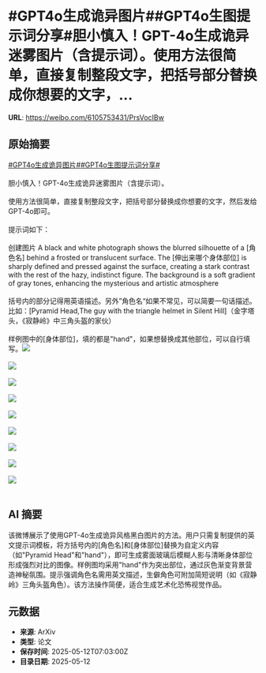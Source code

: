 # #GPT4o生成诡异图片##GPT4o生图提示词分享#胆小慎入！GPT-4o生成诡异迷雾图片（含提示词）。使用方法很简单，直接复制整段文字，把括号部分替换成你想要的文字，...

**URL**: https://weibo.com/6105753431/PrsVocIBw

## 原始摘要

<a href="https://m.weibo.cn/search?containerid=231522type%3D1%26t%3D10%26q%3D%23GPT4o%E7%94%9F%E6%88%90%E8%AF%A1%E5%BC%82%E5%9B%BE%E7%89%87%23&amp;extparam=%23GPT4o%E7%94%9F%E6%88%90%E8%AF%A1%E5%BC%82%E5%9B%BE%E7%89%87%23" data-hide=""><span class="surl-text">#GPT4o生成诡异图片#</span></a><a href="https://m.weibo.cn/search?containerid=231522type%3D1%26t%3D10%26q%3D%23GPT4o%E7%94%9F%E5%9B%BE%E6%8F%90%E7%A4%BA%E8%AF%8D%E5%88%86%E4%BA%AB%23&amp;extparam=%23GPT4o%E7%94%9F%E5%9B%BE%E6%8F%90%E7%A4%BA%E8%AF%8D%E5%88%86%E4%BA%AB%23" data-hide=""><span class="surl-text">#GPT4o生图提示词分享#</span></a><br><br>胆小慎入！GPT-4o生成诡异迷雾图片（含提示词）。<br><br>使用方法很简单，直接复制整段文字，把括号部分替换成你想要的文字，然后发给GPT-4o即可。<br><br>提示词如下：<br><br>创建图片 A black and white photograph shows the blurred silhouette of a [角色名] behind a frosted or translucent surface. The [伸出来哪个身体部位] is sharply defined and pressed against the surface, creating a stark contrast with the rest of the hazy, indistinct figure. The background is a soft gradient of gray tones, enhancing the mysterious and artistic atmosphere<br><br>括号内的部分记得用英语描述。另外”角色名“如果不常见，可以简要一句话描述。比如：[Pyramid Head,The guy with the triangle helmet in Silent Hill]（金字塔头，《寂静岭》中三角头盔的家伙）<br><br>样例图中的[身体部位]，填的都是"hand"，如果想替换成其他部位，可以自行填写。<img style="" src="https://tvax1.sinaimg.cn/large/006Fd7o3gy1i1clzm8qy8j30p00xcq8w.jpg" referrerpolicy="no-referrer"><br><br><img style="" src="https://tvax2.sinaimg.cn/large/006Fd7o3gy1i1clznrc3fj30sg16oe81.jpg" referrerpolicy="no-referrer"><br><br><img style="" src="https://tvax1.sinaimg.cn/large/006Fd7o3gy1i1clztda88j30np0zkx5x.jpg" referrerpolicy="no-referrer"><br><br><img style="" src="https://tvax3.sinaimg.cn/large/006Fd7o3gy1i1clzxeczvj30sg0sgq8h.jpg" referrerpolicy="no-referrer"><br><br><img style="" src="https://tvax3.sinaimg.cn/large/006Fd7o3gy1i1cm06b87pj30m80xc0zv.jpg" referrerpolicy="no-referrer"><br><br><img style="" src="https://tvax3.sinaimg.cn/large/006Fd7o3gy1i1cm0ape7vj30m80xcgqs.jpg" referrerpolicy="no-referrer"><br><br><img style="" src="https://tvax3.sinaimg.cn/large/006Fd7o3gy1i1cm0ivwjrj30sg0sgwki.jpg" referrerpolicy="no-referrer"><br><br><img style="" src="https://tvax4.sinaimg.cn/large/006Fd7o3gy1i1cm0n1cltj30xc0xcaih.jpg" referrerpolicy="no-referrer"><br><br><img style="" src="https://tvax1.sinaimg.cn/large/006Fd7o3gy1i1cm13tkd6j30m80xcdks.jpg" referrerpolicy="no-referrer"><br><br>

## AI 摘要

该微博展示了使用GPT-4o生成诡异风格黑白图片的方法。用户只需复制提供的英文提示词模板，将方括号内的[角色名]和[身体部位]替换为自定义内容（如"Pyramid Head"和"hand"），即可生成雾面玻璃后模糊人影与清晰身体部位形成强烈对比的图像。样例图均采用"hand"作为突出部位，通过灰色渐变背景营造神秘氛围。提示强调角色名需用英文描述，生僻角色可附加简短说明（如《寂静岭》三角头盔角色）。该方法操作简便，适合生成艺术化恐怖视觉作品。

## 元数据

- **来源**: ArXiv
- **类型**: 论文
- **保存时间**: 2025-05-12T07:03:00Z
- **目录日期**: 2025-05-12
